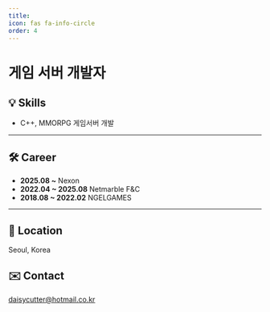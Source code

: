 ```yaml
---
title: 
icon: fas fa-info-circle
order: 4
---
```


# 게임 서버 개발자  

## 💡 Skills

- C++, MMORPG 게임서버 개발
---

## 🛠 Career

- **2025.08 ~** Nexon  
- **2022.04 ~ 2025.08** Netmarble F&C  
- **2018.08 ~ 2022.02** NGELGAMES  

---

## 📍 Location  
Seoul, Korea

## ✉️ Contact  
daisycutter@hotmail.co.kr
